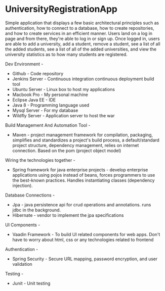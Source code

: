 # UniversityRegistrationApp

Simple application that displays a few basic architectural principles such as authentication, how to connect to a database, how to create repositories, and how to create services in an efficient manner. Users land on a log in page and from there, they're able to log in or sign up. Once logged in, users are able to add a university, add a student, remove a student, see a list of all the added students, see a list of all of the added universities, and view the university statistics as to how many students are registered.  

Dev Environment -  
* Github - Code repository  
* Jenkins Server - Continuous integration continuous deployment build tool  
* Ubuntu Server - Linux box to host my applications  
* Macbook Pro - My personal machine  
* Eclipse Java EE - IDE
* Java 8 - Programming language used  
* Mysql Server - For my database  
* Wildfly Server - Application server to host the war  

Build Management And Automation Tool -
* Maven - project management framework for compilation, packaging, simplifies and standardizes a project's build process, a default/standard project structure, dependency management, relies on internet connection. Based on the pom (project object model)  

Wiring the technologies together -  
* Spring framework for java enterprise projects  - develop enterprise applications using pojos instead of beans, forces programmers to use the best-known practices. Handles instantiating classes (dependency injection).  

Database Connections -
* Jpa - java persistence api for crud operations and annotations. runs jdbc in the background.    
* Hibernate - vendor to implement the jpa specifications  

UI Components -   
* Vaadin Framework - To build UI related components for web apps. Don't have to worry about html, css or any technologies related to frontend    

Authentication -  
* Spring Security - Secure URL mapping, password encryption, and user validation

Testing -    
* Junit - Unit testing  
